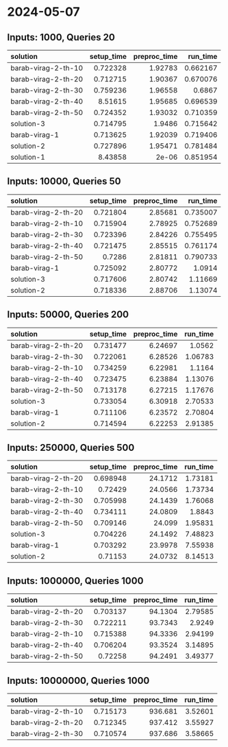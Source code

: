 # 2024-05-07

## Inputs: 1000, Queries 20

| solution            |   setup_time |   preproc_time |   run_time |
|:--------------------|-------------:|---------------:|-----------:|
| barab-virag-2-th-10 |     0.722328 |        1.92783 |   0.662167 |
| barab-virag-2-th-20 |     0.712715 |        1.90367 |   0.670076 |
| barab-virag-2-th-30 |     0.759236 |        1.96558 |   0.6867   |
| barab-virag-2-th-40 |     8.51615  |        1.95685 |   0.696539 |
| barab-virag-2-th-50 |     0.724352 |        1.93032 |   0.710359 |
| solution-3          |     0.714795 |        1.9486  |   0.715642 |
| barab-virag-1       |     0.713625 |        1.92039 |   0.719406 |
| solution-2          |     0.727896 |        1.95471 |   0.781484 |
| solution-1          |     8.43858  |        2e-06   |   0.851954 |

## Inputs: 10000, Queries 50

| solution            |   setup_time |   preproc_time |   run_time |
|:--------------------|-------------:|---------------:|-----------:|
| barab-virag-2-th-20 |     0.721804 |        2.85681 |   0.735007 |
| barab-virag-2-th-10 |     0.715904 |        2.78925 |   0.752689 |
| barab-virag-2-th-30 |     0.723396 |        2.84226 |   0.755495 |
| barab-virag-2-th-40 |     0.721475 |        2.85515 |   0.761174 |
| barab-virag-2-th-50 |     0.7286   |        2.81811 |   0.790733 |
| barab-virag-1       |     0.725092 |        2.80772 |   1.0914   |
| solution-3          |     0.717606 |        2.80742 |   1.11669  |
| solution-2          |     0.718336 |        2.88706 |   1.13074  |

## Inputs: 50000, Queries 200

| solution            |   setup_time |   preproc_time |   run_time |
|:--------------------|-------------:|---------------:|-----------:|
| barab-virag-2-th-20 |     0.731477 |        6.24697 |    1.0562  |
| barab-virag-2-th-30 |     0.722061 |        6.28526 |    1.06783 |
| barab-virag-2-th-10 |     0.734259 |        6.22981 |    1.1164  |
| barab-virag-2-th-40 |     0.723475 |        6.23884 |    1.13076 |
| barab-virag-2-th-50 |     0.713178 |        6.27215 |    1.17676 |
| solution-3          |     0.733054 |        6.30918 |    2.70533 |
| barab-virag-1       |     0.711106 |        6.23572 |    2.70804 |
| solution-2          |     0.714594 |        6.22253 |    2.91385 |

## Inputs: 250000, Queries 500

| solution            |   setup_time |   preproc_time |   run_time |
|:--------------------|-------------:|---------------:|-----------:|
| barab-virag-2-th-20 |     0.698948 |        24.1712 |    1.73181 |
| barab-virag-2-th-10 |     0.72429  |        24.0566 |    1.73734 |
| barab-virag-2-th-30 |     0.705998 |        24.1439 |    1.76068 |
| barab-virag-2-th-40 |     0.734111 |        24.0809 |    1.8843  |
| barab-virag-2-th-50 |     0.709146 |        24.099  |    1.95831 |
| solution-3          |     0.704226 |        24.1492 |    7.48823 |
| barab-virag-1       |     0.703292 |        23.9978 |    7.55938 |
| solution-2          |     0.71153  |        24.0732 |    8.14513 |

## Inputs: 1000000, Queries 1000

| solution            |   setup_time |   preproc_time |   run_time |
|:--------------------|-------------:|---------------:|-----------:|
| barab-virag-2-th-20 |     0.703137 |        94.1304 |    2.79585 |
| barab-virag-2-th-30 |     0.722211 |        93.7343 |    2.9249  |
| barab-virag-2-th-10 |     0.715388 |        94.3336 |    2.94199 |
| barab-virag-2-th-40 |     0.706204 |        93.3524 |    3.14895 |
| barab-virag-2-th-50 |     0.72258  |        94.2491 |    3.49377 |

## Inputs: 10000000, Queries 1000

| solution            |   setup_time |   preproc_time |   run_time |
|:--------------------|-------------:|---------------:|-----------:|
| barab-virag-2-th-10 |     0.715173 |        936.681 |    3.52601 |
| barab-virag-2-th-20 |     0.712345 |        937.412 |    3.55927 |
| barab-virag-2-th-30 |     0.710574 |        937.686 |    3.58665 |